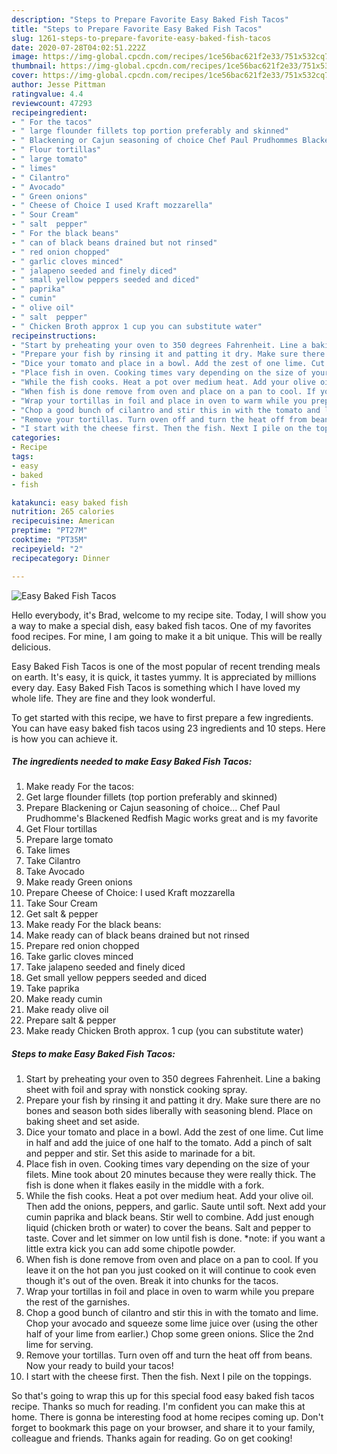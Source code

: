 ```yaml
---
description: "Steps to Prepare Favorite Easy Baked Fish Tacos"
title: "Steps to Prepare Favorite Easy Baked Fish Tacos"
slug: 1261-steps-to-prepare-favorite-easy-baked-fish-tacos
date: 2020-07-28T04:02:51.222Z
image: https://img-global.cpcdn.com/recipes/1ce56bac621f2e33/751x532cq70/easy-baked-fish-tacos-recipe-main-photo.jpg
thumbnail: https://img-global.cpcdn.com/recipes/1ce56bac621f2e33/751x532cq70/easy-baked-fish-tacos-recipe-main-photo.jpg
cover: https://img-global.cpcdn.com/recipes/1ce56bac621f2e33/751x532cq70/easy-baked-fish-tacos-recipe-main-photo.jpg
author: Jesse Pittman
ratingvalue: 4.4
reviewcount: 47293
recipeingredient:
- " For the tacos"
- " large flounder fillets top portion preferably and skinned"
- " Blackening or Cajun seasoning of choice Chef Paul Prudhommes Blackened Redfish Magic works great and is my favorite"
- " Flour tortillas"
- " large tomato"
- " limes"
- " Cilantro"
- " Avocado"
- " Green onions"
- " Cheese of Choice I used Kraft mozzarella"
- " Sour Cream"
- " salt  pepper"
- " For the black beans"
- " can of black beans drained but not rinsed"
- " red onion chopped"
- " garlic cloves minced"
- " jalapeno seeded and finely diced"
- " small yellow peppers seeded and diced"
- " paprika"
- " cumin"
- " olive oil"
- " salt  pepper"
- " Chicken Broth approx 1 cup you can substitute water"
recipeinstructions:
- "Start by preheating your oven to 350 degrees Fahrenheit. Line a baking sheet with foil and spray with nonstick cooking spray."
- "Prepare your fish by rinsing it and patting it dry. Make sure there are no bones and season both sides liberally with seasoning blend. Place on baking sheet and set aside."
- "Dice your tomato and place in a bowl. Add the zest of one lime. Cut lime in half and add the juice of one half to the tomato. Add a pinch of salt and pepper and stir. Set this aside to marinade for a bit."
- "Place fish in oven. Cooking times vary depending on the size of your filets. Mine took about 20 minutes because they were really thick. The fish is done when it flakes easily in the middle with a fork."
- "While the fish cooks. Heat a pot over medium heat. Add your olive oil. Then add the onions, peppers, and garlic. Saute until soft. Next add your cumin paprika and black beans. Stir well to combine. Add just enough liquid (chicken broth or water) to cover the beans. Salt and pepper to taste. Cover and let simmer on low until fish is done. *note: if you want a little extra kick you can add some chipotle powder."
- "When fish is done remove from oven and place on a pan to cool. If you leave it on the hot pan you just cooked on it will continue to cook even though it&#39;s out of the oven. Break it into chunks for the tacos."
- "Wrap your tortillas in foil and place in oven to warm while you prepare the rest of the garnishes."
- "Chop a good bunch of cilantro and stir this in with the tomato and lime. Chop your avocado and squeeze some lime juice over (using the other half of your lime from earlier.) Chop some green onions. Slice the 2nd lime for serving."
- "Remove your tortillas. Turn oven off and turn the heat off from beans. Now your ready to build your tacos!"
- "I start with the cheese first. Then the fish. Next I pile on the toppings."
categories:
- Recipe
tags:
- easy
- baked
- fish

katakunci: easy baked fish 
nutrition: 265 calories
recipecuisine: American
preptime: "PT27M"
cooktime: "PT35M"
recipeyield: "2"
recipecategory: Dinner

---
```



![Easy Baked Fish Tacos](https://img-global.cpcdn.com/recipes/1ce56bac621f2e33/751x532cq70/easy-baked-fish-tacos-recipe-main-photo.jpg)

Hello everybody, it's Brad, welcome to my recipe site. Today, I will show you a way to make a special dish, easy baked fish tacos. One of my favorites food recipes. For mine, I am going to make it a bit unique. This will be really delicious.

Easy Baked Fish Tacos is one of the most popular of recent trending meals on earth. It's easy, it is quick, it tastes yummy. It is appreciated by millions every day. Easy Baked Fish Tacos is something which I have loved my whole life. They are fine and they look wonderful.




To get started with this recipe, we have to first prepare a few ingredients. You can have easy baked fish tacos using 23 ingredients and 10 steps. Here is how you can achieve it.

<!--inarticleads1-->

##### The ingredients needed to make Easy Baked Fish Tacos:

1. Make ready  For the tacos:
1. Get  large flounder fillets (top portion preferably and skinned)
1. Prepare  Blackening or Cajun seasoning of choice... Chef Paul Prudhomme&#39;s Blackened Redfish Magic works great and is my favorite
1. Get  Flour tortillas
1. Prepare  large tomato
1. Take  limes
1. Take  Cilantro
1. Take  Avocado
1. Make ready  Green onions
1. Prepare  Cheese of Choice: I used Kraft mozzarella
1. Take  Sour Cream
1. Get  salt &amp; pepper
1. Make ready  For the black beans:
1. Make ready  can of black beans drained but not rinsed
1. Prepare  red onion chopped
1. Take  garlic cloves minced
1. Take  jalapeno seeded and finely diced
1. Get  small yellow peppers seeded and diced
1. Take  paprika
1. Make ready  cumin
1. Make ready  olive oil
1. Prepare  salt &amp; pepper
1. Make ready  Chicken Broth approx. 1 cup (you can substitute water)




<!--inarticleads2-->

##### Steps to make Easy Baked Fish Tacos:

1. Start by preheating your oven to 350 degrees Fahrenheit. Line a baking sheet with foil and spray with nonstick cooking spray.
1. Prepare your fish by rinsing it and patting it dry. Make sure there are no bones and season both sides liberally with seasoning blend. Place on baking sheet and set aside.
1. Dice your tomato and place in a bowl. Add the zest of one lime. Cut lime in half and add the juice of one half to the tomato. Add a pinch of salt and pepper and stir. Set this aside to marinade for a bit.
1. Place fish in oven. Cooking times vary depending on the size of your filets. Mine took about 20 minutes because they were really thick. The fish is done when it flakes easily in the middle with a fork.
1. While the fish cooks. Heat a pot over medium heat. Add your olive oil. Then add the onions, peppers, and garlic. Saute until soft. Next add your cumin paprika and black beans. Stir well to combine. Add just enough liquid (chicken broth or water) to cover the beans. Salt and pepper to taste. Cover and let simmer on low until fish is done. *note: if you want a little extra kick you can add some chipotle powder.
1. When fish is done remove from oven and place on a pan to cool. If you leave it on the hot pan you just cooked on it will continue to cook even though it&#39;s out of the oven. Break it into chunks for the tacos.
1. Wrap your tortillas in foil and place in oven to warm while you prepare the rest of the garnishes.
1. Chop a good bunch of cilantro and stir this in with the tomato and lime. Chop your avocado and squeeze some lime juice over (using the other half of your lime from earlier.) Chop some green onions. Slice the 2nd lime for serving.
1. Remove your tortillas. Turn oven off and turn the heat off from beans. Now your ready to build your tacos!
1. I start with the cheese first. Then the fish. Next I pile on the toppings.




So that's going to wrap this up for this special food easy baked fish tacos recipe. Thanks so much for reading. I'm confident you can make this at home. There is gonna be interesting food at home recipes coming up. Don't forget to bookmark this page on your browser, and share it to your family, colleague and friends. Thanks again for reading. Go on get cooking!
